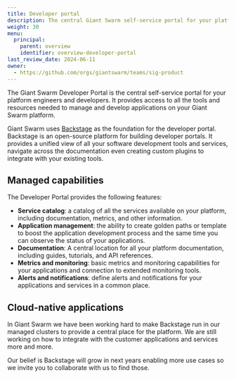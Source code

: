 ```yaml
---
title: Developer portal
description: The central Giant Swarm self-service portal for your platform engineers and developers.
weight: 30
menu:
  principal:
    parent: overview
    identifier: overview-developer-portal
last_review_date: 2024-06-11
owner:
  - https://github.com/orgs/giantswarm/teams/sig-product
---
```


The Giant Swarm Developer Portal is the central self-service portal for your platform engineers and developers. It provides access to all the tools and resources needed to manage and develop applications on your Giant Swarm platform.

Giant Swarm uses [Backstage](https://www.cncf.io/projects/backstage/) as the foundation for the developer portal. Backstage is an open-source platform for building developer portals. It provides a unified view of all your software development tools and services, navigate across the documentation even creating custom plugins to integrate with your existing tools.

## Managed capabilities

The Developer Portal provides the following features:

- **Service catalog**: a catalog of all the services available on your platform, including documentation, metrics, and other information.
- **Application management**: the ability to create golden paths or template to boost the application development process and the same time you can observe the status of your applications.
- **Documentation**: A central location for all your platform documentation, including guides, tutorials, and API references.
- **Metrics and monitoring**: basic metrics and monitoring capabilities for your applications and connection to extended monitoring tools.
- **Alerts and notifications**: define alerts and notifications for your applications and services in a common place.

## Cloud-native applications

In Giant Swarm we have been working hard to make Backstage run in our managed clusters to provide a central place for the platform. We are still working on how to integrate with the customer applications and services more and more.

Our belief is Backstage will grow in next years enabling more use cases so we invite you to collaborate with us to find those.
